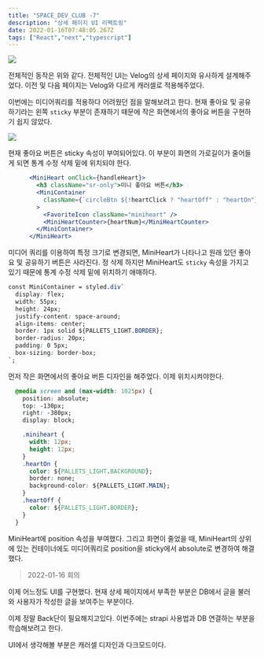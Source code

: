 ```yaml
---
title: "SPACE_DEV_CLUB -7"
description: "상세 페이지 UI 리펙토링"
date: 2022-01-16T07:48:05.267Z
tags: ["React","next","typescript"]
---
```

![](/images/d15fbfe2-371c-4e97-939f-8d44f4ddd308-ggggggggg.gif)

전체적인 동작은 위와 같다. 전체적인 UI는 Velog의 상세 페이지와 유사하게 설계해주었다. 이전 및 다음 페이지는 Velog와 다르게 캐러셀로 적용해주었다. 

이번에는 미디어쿼리를 적용하다 어려웠던 점을 말해보려고 한다. 현재 좋아요 및 공유하기라는 왼쪽 `sticky` 부분이 존재하기 때문에 작은 화면에서의 좋아요 버튼을 구현하기 쉽지 않았다.

![](/images/2dfb8a14-74e6-403e-85fc-97efdd3b77ba-image.png)

현재 좋아요 버튼은 sticky 속성이 부여되어있다. 이 부분이 화면의 가로길이가 줄어들게 되면 통계 수정 삭제 밑에 위치되야 한다. 

```jsx
      <MiniHeart onClick={handleHeart}>
        <h3 className="sr-only">미니 좋아요 버튼</h3>
        <MiniContainer
          className={`circleBtn ${!heartClick ? "heartOff" : "heartOn"}`}
        >
          <FavoriteIcon className="miniheart" />
          <MiniHeartCounter>{heartNum}</MiniHeartCounter>
        </MiniContainer>
      </MiniHeart>
```

미디어 쿼리를 이용하여 특정 크기로 변경되면, MiniHeart가 나타나고 원래 있던 좋아요 및 공유하기 버튼은 사라진다.
정 삭제
하지만 MiniHeart도 `sticky` 속성을 가지고 있기 때문에 통계 수정 삭제 밑에 위치하기 애매하다.

```css
const MiniContainer = styled.div`
  display: flex;
  width: 55px;
  height: 24px;
  justify-content: space-around;
  align-items: center;
  border: 1px solid ${PALLETS_LIGHT.BORDER};
  border-radius: 20px;
  padding: 0 5px;
  box-sizing: border-box;
`;
```

먼저 작은 화면에서의 좋아요 버튼 디자인을 해주었다. 이제 위치시켜야한다.

```css
  @media screen and (max-width: 1025px) {
    position: absolute;
    top: -130px;
    right: -380px;
    display: block;

    .miniheart {
      width: 12px;
      height: 12px;
    }
    .heartOn {
      color: ${PALLETS_LIGHT.BACKGROUND};
      border: none;
      background-color: ${PALLETS_LIGHT.MAIN};
    }
    .heartOff {
      color: ${PALLETS_LIGHT.BORDER};
    }
  }
```

MiniHeart에 position 속성을 부여했다. 그리고 화면이 줄었을 때, MiniHeart의 상위에 있는 컨테이너에도 미디어쿼리로 position을 sticky에서 absolute로 변경하여 해결했다.

> 2022-01-16 회의

이제 어느정도 UI를 구현했다. 현재 상세 페이지에서 부족한 부분은 DB에서 글을 불러와 사용자가 작성한 글을 보여주는 부분이다. 

이제 정말 Back단이 필요해지고있다. 이번주에는 strapi 사용법과 DB 연결하는 부분을 학습해보려고 한다.

UI에서 생각해볼 부분은 캐러셀 디자인과 다크모드이다.